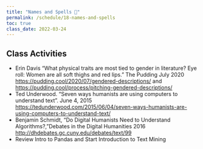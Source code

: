 ```yaml
---
title: "Names and Spells 🔮"
permalink: /schedule/18-names-and-spells
toc: true
class_date: 2022-03-24
---
```


## Class Activities

- Erin Davis “What physical traits are most tied to gender in literature? Eye roll: Women are all soft thighs and red lips.” The Pudding July 2020 <https://pudding.cool/2020/07/gendered-descriptions/> and <https://pudding.cool/process/pitching-gendered-descriptions/>
- Ted Underwood. “Seven ways humanists are using computers to understand text”. June 4, 2015 <https://tedunderwood.com/2015/06/04/seven-ways-humanists-are-using-computers-to-understand-text/>
- Benjamin Schmidt, “Do Digital Humanists Need to Understand Algorithms?,”Debates in the Digital Humanities 2016 <http://dhdebates.gc.cuny.edu/debates/text/99>
- Review Intro to Pandas and Start Introduction to Text Mining
